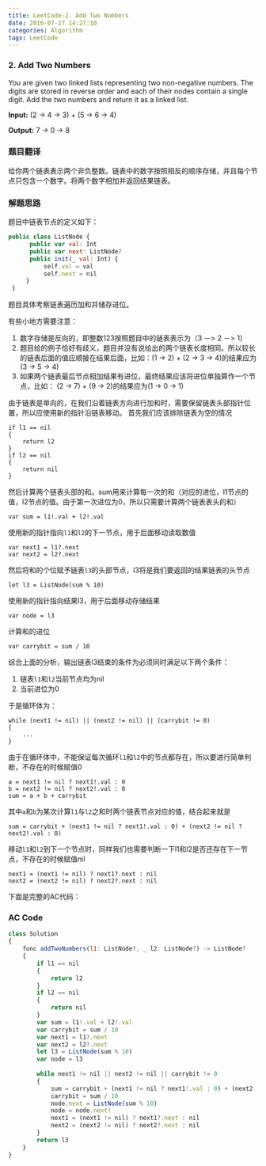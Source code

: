 ```yaml
---
title: LeetCode-2. Add Two Numbers  
date: 2016-07-27 14:27:10  
categories: Algorithm  
tags: LeetCode
---
```


### 2. Add Two Numbers

You are given two linked lists representing two non-negative numbers. The digits are stored in reverse order and each of their nodes contain a single digit. Add the two numbers and return it as a linked list.

**Input:** (2 -> 4 -> 3) + (5 -> 6 -> 4)

**Output:** 7 -> 0 -> 8


### 题目翻译

给你两个链表表示两个非负整数。链表中的数字按照相反的顺序存储，并且每个节点只包含一个数字。将两个数字相加并返回结果链表。

### 解题思路

题目中链表节点的定义如下：

```javascript
public class ListNode {
      public var val: Int
      public var next: ListNode?
      public init(_ val: Int) {
          self.val = val
          self.next = nil
     }
 }
```
题目具体考察链表遍历加和并储存进位。

有些小地方需要注意：

1. 数字存储是反向的，即整数123按照题目中的链表表示为（3 －> 2 －> 1）
2. 题目给的例子恰好有歧义，题目并没有说给出的两个链表长度相同。所以较长的链表后面的值应顺接在结果后面，比如：(1 -> 2) + (2 -> 3 -> 4)的结果应为(3 -> 5 -> 4)
3. 如果两个链表最后节点相加结果有进位，最终结果应该将进位单独算作一个节点，比如： (2 -> 7) + (9 -> 2)的结果应为(1 -> 0 -> 1)

由于链表是单向的，在我们沿着链表方向进行加和时，需要保留链表头部指针位置，所以应使用新的指针沿链表移动。
首先我们应该排除链表为空的情况
```
if l1 == nil
{
	return l2
}
if l2 == nil
{
	return nil
}
```
然后计算两个链表头部的和。sum用来计算每一次的和（对应的进位，l1节点的值，l2节点的值。由于第一次进位为0，所以只需要计算两个链表表头的和）
```
var sum = l1!.val + l2!.val
```
使用新的指针指向`l1`和`l2`的下一节点，用于后面移动读取数值
```
var next1 = l1?.next
var next2 = l2?.next
```
然后将和的个位赋予链表`l3`的头部节点，l3将是我们要返回的结果链表的头节点
```
let l3 = ListNode(sum % 10)
```
使用新的指针指向结果l3，用于后面移动存储结果
```
var node = l3
```
计算和的进位
```
var carrybit = sum / 10
```
综合上面的分析，输出链表l3结束的条件为必须同时满足以下两个条件：

1. 链表`l1`和`l2`当前节点均为nil
2. 当前进位为0

于是循环体为：
```
while (next1 != nil) || (next2 != nil) || (carrybit != 0)
{
    ...
}
```
由于在循环体中，不能保证每次循环`l1`和`l2`中的节点都存在，所以要进行简单判断，不存在的时候赋值0
```
a = next1 != nil ? next1!.val : 0
b = next2 != nil ? next2!.val : 0
sum = a + b + carrybit
```
其中`a`和`b`为某次计算`l1`与`l2`之和时两个链表节点对应的值，结合起来就是
```
sum = carrybit + (next1 != nil ? next1!.val : 0) + (next2 != nil ? next2!.val : 0)
```
移动`l1`和`l2`到下一个节点时，同样我们也需要判断一下l1和l2是否还存在下一节点，不存在的时候赋值nil

```
next1 = (next1 != nil) ? next1?.next : nil
next2 = (next2 != nil) ? next2?.next : nil
```

下面是完整的AC代码：

### AC Code  

```javascript
class Solution
{
    func addTwoNumbers(l1: ListNode?, _ l2: ListNode?) -> ListNode?
    {
        if l1 == nil
        {
            return l2
        }
        if l2 == nil
        {
            return nil
        }
        var sum = l1!.val + l2!.val
        var carrybit = sum / 10
        var next1 = l1?.next
        var next2 = l2?.next
        let l3 = ListNode(sum % 10)
        var node = l3
        
        while next1 != nil || next2 != nil || carrybit != 0
        {
            sum = carrybit + (next1 != nil ? next1!.val : 0) + (next2 != nil ? next2!.val : 0)
            carrybit = sum / 10
            node.next = ListNode(sum % 10)
            node = node.next!
            next1 = (next1 != nil) ? next1?.next : nil
            next2 = (next2 != nil) ? next2?.next : nil
        }
        return l3
    }
}
```
